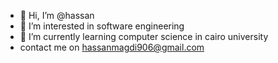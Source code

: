 - 👋 Hi, I’m @hassan
- 👀 I’m interested in software engineering 
- 🌱 I’m currently learning computer science in cairo university 
- contact me on hassanmagdi906@gmail.com

<!---
hassan1876/hassan1876 is a ✨ special ✨ repository because its `README.md` (this file) appears on your GitHub profile.
You can click the Preview link to take a look at your changes.
--->
